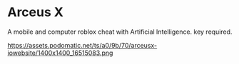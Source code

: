 # Arceus X
A mobile and computer roblox cheat with Artificial Intelligence. key required.

https://assets.podomatic.net/ts/a0/9b/70/arceusx-iowebsite/1400x1400_16515083.png
